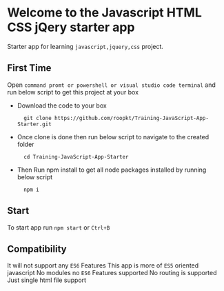 # Welcome to the Javascript HTML CSS jQery starter app

Starter app for learning `javascript,jquery,css` project.

## First Time

Open `command promt or powershell or visual studio code terminal` and run below script to get this project at your box

- Download the code to your box

        git clone https://github.com/roopkt/Training-JavaScript-App-Starter.git

- Once clone is done then run below script to navigate to the created folder

        cd Training-JavaScript-App-Starter

- Then Run npm install to get all node packages installed by running below script

        npm i

## Start

To start app run `npm start` or `Ctrl+B`

## Compatibility

It will not support any `ES6` Features
This app is more of `ES5` oriented javascript
No modules no `ES6` Features supported
No routing is supported
Just single html file support
